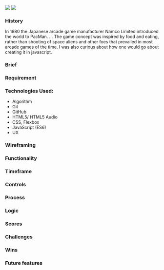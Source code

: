 <img src='https://i.imgur.com/duf8IuN.png'/>
<img src='https://i.imgur.com/5QQRSgc.gif'/>

### History
In 1980 the Japanese arcade game manufacturer Namco Limited introduced the world to PacMan. ... The game concept was inspired by food and eating, rather than shooting of space aliens and other foes that prevailed in most arcade games of the time. I was also curious about how one would go about creating it in javascript.

### Brief
### Requirement
### Technologies Used:
- Algorithm
- Git
- GitHub
- HTML5/ HTML5 Audio
- CSS, Flexbox
- JavaScript (ES6)
- UX

### Wireframing

### Functionality

### Timeframe

### Controls
### Process
### Logic
### Scores

### Challenges

### Wins

### Future features


